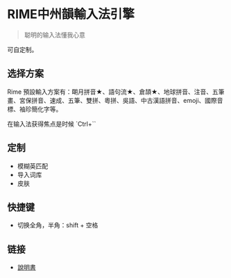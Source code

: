 # RIME中州韻輸入法引擎
> 聪明的输入法懂我心意

可自定制。

## 选择方案
Rime 預設輸入方案有：朙月拼音★、語句流★、倉頡★、地球拼音、注音、五筆畫、宮保拼音、速成、五筆、雙拼、粵拼、吳語、中古漢語拼音、emoji、國際音標、袖珍簡化字等。

在输入法获得焦点是时候 `Ctrl+\``

## 定制
* 模糊英匹配
* 导入词库
* 皮肤

## 快捷键
* 切换全角，半角：shift + 空格

## 链接
* [說明書](https://github.com/rime/home/wiki/UserGuide)